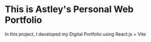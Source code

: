 # This is Astley's Personal Web Portfolio

In this project, I developed my Digital Portfolio using React.js + Vite
